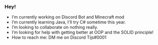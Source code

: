 ### Hey!

- I’m currently working on Discord Bot and Minecraft mod
- I’m currently learning Java, I'll try C# sometime this year.
- I’m looking to collaborate on nothing really.
- I’m looking for help with getting better at OOP and the SOLID principle!
- How to reach me: DM me on Discord Tijs#0001
